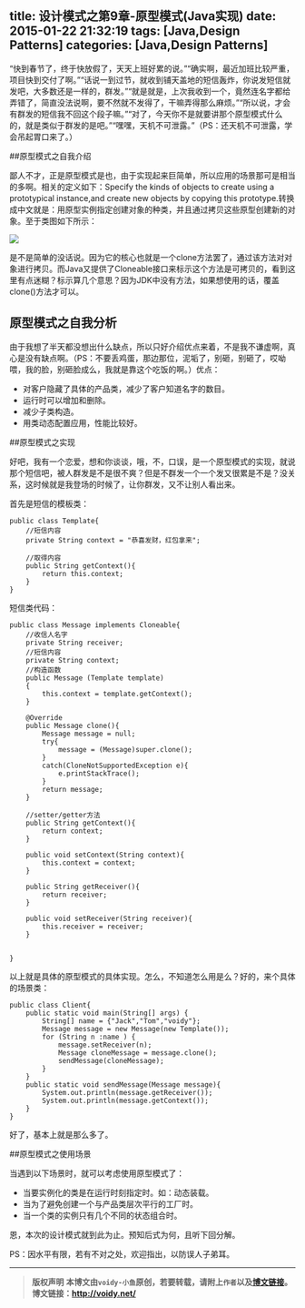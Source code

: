 title: 设计模式之第9章-原型模式(Java实现)
date: 2015-01-22 21:32:19
tags: [Java,Design Patterns]
categories: [Java,Design Patterns]
---

“快到春节了，终于快放假了，天天上班好累的说。”“确实啊，最近加班比较严重，项目快到交付了啊。”“话说一到过节，就收到铺天盖地的短信轰炸，你说发短信就发吧，大多数还是一样的，群发。”“就是就是，上次我收到一个，竟然连名字都给弄错了，简直没法说啊，要不然就不发得了，干嘛弄得那么麻烦。”“所以说，才会有群发的短信我不回这个段子嘛。”“对了，今天你不是就要讲那个原型模式什么的，就是类似于群发的是吧。”“嘿嘿，天机不可泄露。”（PS：还天机不可泄露，学会吊起胃口来了。）

##原型模式之自我介绍

鄙人不才，正是原型模式是也，由于实现起来巨简单，所以应用的场景那可是相当的多啊。相关的定义如下：Specify the kinds of objects to create using a prototypical instance,and create new objects by copying this prototype.转换成中文就是：用原型实例指定创建对象的种类，并且通过拷贝这些原型创建新的对象。至于类图如下所示：

![](http://images.cnitblog.com/blog/666211/201501/212114254221924.png)

是不是简单的没话说。因为它的核心也就是一个clone方法罢了，通过该方法对对象进行拷贝。而Java又提供了Cloneable接口来标示这个方法是可拷贝的，看到这里有点迷糊？标示算几个意思？因为JDK中没有方法，如果想使用的话，覆盖clone()方法才可以。

## 原型模式之自我分析

由于我想了半天都没想出什么缺点，所以只好介绍优点来着，不是我不谦虚啊，真心是没有缺点啊。（PS：不要丢鸡蛋，那边那位，泥垢了，别砸，别砸了，哎呦喂，我的脸，别砸脸成么，我就是靠这个吃饭的啊。）优点：

* 对客户隐藏了具体的产品类，减少了客户知道名字的数目。
* 运行时可以增加和删除。
* 减少子类构造。
* 用类动态配置应用，性能比较好。

##原型模式之实现

好吧，我有一个恋爱，想和你谈谈，哦，不，口误，是一个原型模式的实现，就说那个短信吧，被人群发是不是很不爽？但是不群发一个一个发又很累是不是？没关系，这时候就是我登场的时候了，让你群发，又不让别人看出来。

首先是短信的模板类：

	public class Template{
	    //短信内容
	    private String context = "恭喜发财，红包拿来";
	
	    //取得内容
	    public String getContext(){
	        return this.context;
	    }
	}

短信类代码：

	public class Message implements Cloneable{
	    //收信人名字
	    private String receiver;
	    //短信内容
	    private String context;
	    //构造函数
	    public Message (Template template)
	    {
	        this.context = template.getContext();
	    }
	
	    @Override
	    public Message clone(){
	        Message message = null;
	        try{
	            message = (Message)super.clone();
	        }
	        catch(CloneNotSupportedException e){
	            e.printStackTrace();
	        }
	        return message;
	    }
	
	    //setter/getter方法
	    public String getContext(){
	        return context;
	    }
	
	    public void setContext(String context){
	        this.context = context;
	    }
	
	    public String getReceiver(){
	        return receiver;
	    }
	
	    public void setReceiver(String receiver){
	        this.receiver = receiver;
	    }
	
	
	}	

以上就是具体的原型模式的具体实现。怎么，不知道怎么用是么？好的，来个具体的场景类：

	public class Client{
	    public static void main(String[] args) {
	        String[] name = {"Jack","Tom","voidy"};
	        Message message = new Message(new Template());
	        for (String n :name ) {
	            message.setReceiver(n);
	            Message cloneMessage = message.clone();
	            sendMessage(cloneMessage);
	        }
	    }
	    public static void sendMessage(Message message){
	        System.out.println(message.getReceiver());
	        System.out.println(message.getContext());
	    }
	}

好了，基本上就是那么多了。

##原型模式之使用场景

当遇到以下场景时，就可以考虑使用原型模式了：

* 当要实例化的类是在运行时刻指定时。如：动态装载。
* 当为了避免创建一个与产品类层次平行的工厂时。
* 当一个类的实例只有几个不同的状态组合时。

恩，本次的设计模式就到此为止。预知后式为何，且听下回分解。

PS：因水平有限，若有不对之处，欢迎指出，以防误人子弟耳。


---
> **版权声明**
> **本博文由`voidy-小鱼`原创，若要转载，请附上`作者`以及[博文链接](http://voidy.net)。**
> **博文链接：<http://voidy.net/>**